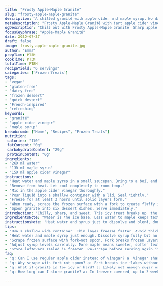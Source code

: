```yaml
---
title: "Frosty Apple-Maple Granité"
slug: "frosty-apple-maple-granite"
description: "A chilled granité with apple cider and maple syrup. No dairy, eggs, nuts, gluten. Simple sugars and water as base. Frozen into icy crystals, scraped for fluffiness. Crisp, cold, slightly sweet. Refreshing, vegan, gluten-free. Six servings, quick prep. Cool down in minutes. Maple adds rich earthiness, apple cider tartness lingers."
metaDescription: "Frosty Apple-Maple Granité with tart apple cider vinegar and deep maple syrup. Vegan, gluten-free icy treat, scraped fluffy crystal layers. Ready in hours."
ogDescription: "Chill out with Frosty Apple-Maple Granité. Sharp apple cider vinegar tang, woody maple notes, icy crystals scraped fresh. Vegan, gluten-free, crisp cold snack."
focusKeyphrase: "Apple-Maple Granité"
date: 2025-07-27
draft: false
image: frosty-apple-maple-granite.jpg
author: "Emma"
prepTime: PT5M
cookTime: PT3M
totalTime: PT8H
recipeYield: "6 servings"
categories: ["Frozen Treats"]
tags:
- "vegan"
- "gluten-free"
- "dairy-free"
- "frozen dessert"
- "quick dessert"
- "French-inspired"
- "refreshing"
keywords:
- "granité"
- "apple cider vinegar"
- "maple syrup"
breadcrumb: ["Home", "Recipes", "Frozen Treats"]
nutrition: 
 calories: "110"
 fatContent: "0g"
 carbohydrateContent: "29g"
 proteinContent: "0g"
ingredients:
- "260 ml water"
- "130 ml maple syrup"
- "150 ml apple cider vinegar"
instructions:
- "Heat water and maple syrup in a small saucepan. Bring to a boil and simmer gently for 3 minutes, stirring until syrup dissolves."
- "Remove from heat. Let cool completely to room temp."
- "Mix in the apple cider vinegar thoroughly."
- "Pour liquid into a shallow container with a lid. Seal tightly."
- "Freeze for at least 3 hours until solid layers form."
- "When ready, scrape the frozen surface with a fork to create fluffy ice crystals."
- "Spoon granité into six dessert dishes. Serve immediately."
introduction: "Chilly, sharp, and sweet. This icy treat breaks up  the day with cold crunch. Simple ingredients shuffle in and out — water, maple, vinegar. No fuss. No dairy. No nuts. Vegan approved. Cider vinegar swaps the usual apple cider punch for sharper tang. This one freezes into layers. You scrape each flake off the ice like snow on a window. Grab a fork and rake. Into bowls, then mouth. Done quick, ready late. The maple syrup trick pulls the edges in juncture with vinegar. Tangy, crisp flavor beneath cold crystalline texture. No cream, no eggs, just pure icy magic. Hit chill mode. Come back hours later. Rake it up. Serve fast. Then silence, cold crunch filling the space."
ingredientsNote: "Water is the ice base. Less water to maple keeps texture firm, not mushy. Maple syrup, not sugar, swaps sticky sweetness for deep woody notes. Choose a grade B or darker maple for punch. Apple cider vinegar replaces the cider from original. Sharp and sour notes give bite to smooth sweet maple. If you want sweetness toned down, adjust maple downward — but granité needs enough sugar or syrup to freeze right and stay fluffy. Container shape matters — wide and shallow helps freeze evenly and form flaky layers. Lid keeps it fresh, prevents freezer odors mingling. Simple enough. No gluten, nuts, dairy, or eggs around here—safe and clean. Chill time shortened by thinner layers. If thicker used, freeze longer. Scraping with fork key to texture, not spoon. Fork crumbles frozen sheets without compacting them back. Keep all chilled until serving. Granité melts fast, best fresh."
instructionsNote: "Heat water and syrup just to dissolve and blend, don’t boil furiously. Simmer three more minutes to marry flavors. Cool fully before vinegar introduction — adding vinegar hot alters taste and texture. Mix vinegar just before freezing to retain brightness. Pour into shallow container, seal to keep freezer aromas out and moisture in. Freeze minimum 3 hours, ideally overnight. Partial freezing creates crystals—the heart of granité’s texture. Scrape with fork repeatedly, fast strokes prevent chunks, create fluffy granular ice. Scraping again before serving is key — you want light flakes, not dense ice sheet. Serve straight away—melts quickly. No need for garnishes here; simplicity rules. Adjust time by container depth; thinner means faster freeze and better texture. Keep frozen until moments before serving. Store leftovers in freezer, re-scrape if solidified hard. Granité is forgiving but keeps best fresh."
tips:
- "Use a shallow wide container. Thin layer freezes faster. Avoid thick bundling or mushy ice. Lid essential. Keeps aroma out. Seals moisture in. Important for clean flavor without freezer smells."
- "Heat water and maple syrup just enough. Dissolve syrup fully but no furious boil. Gentle simmer after boiling marries flavors but don’t rush. Cool fully before adding vinegar. Vinegar hot changes taste and texture, dulls brightness."
- "Scrape frozen surface with fork—not spoon. Fork breaks frozen layers into fluffy crystals. Spoon compacts, creates dense ice. Scrape fast strokes. Re-scrape just before serving. Creates flaky, airy shards. Crucial for texture."
- "Adjust syrup levels carefully. More maple means sweeter, softer texture. Less means firmer, less sweet. Sugars key to freeze structure, no syrup = icy block. Use darker grade B maple for rich woody notes. Avoid light maple, lacks depth."
- "Store leftovers sealed in freezer. Re-scrape before serving again if hardened. Melts fast when out. Serve immediately after scraping for best crisp crunch. No garnishes needed. Keep cold until serving. Quick prep but needs hours to freeze."
faq:
- "q: Can I use regular apple cider instead of vinegar? a: Vinegar sharper tang, cider sweeter and milder. Cider alters freeze and flavor balance. Might turn less crisp. Vinegar keeps bite and bright notes intact. Choice affects texture too."
- "q: Why scrape with fork not spoon? a: Fork breaks ice flakes without compressing. Spoon smooshes crystals back down, dense and icy. Scraping fast and gentle. Multiple scrapes better flakes. Texture key here. No lumps."
- "q: What if granité is too icy or hard? a: Likely not enough sugar or syrup. Sugars lower freezing point, keep fluffy texture. Thicker layer also freezes harder. Try less water or more syrup. Thin container layers freeze evenly, flaky, not chunky."
- "q: How long can I store granité? a: In freezer covered, up to 2 weeks okay. Scrape again to fluff before serving if frozen solid. Left out melts fast, serve right after scraping. No leftovers sitting at room temp. Keep sealed, cold."

---
```

